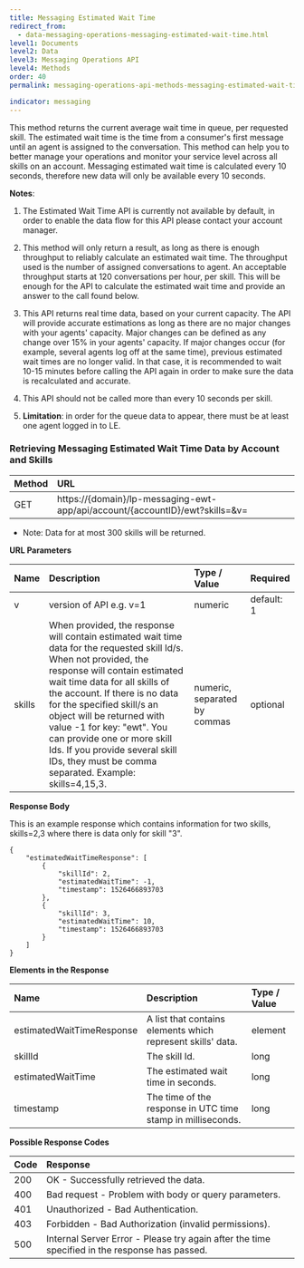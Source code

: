 ```yaml
---
title: Messaging Estimated Wait Time
redirect_from:
  - data-messaging-operations-messaging-estimated-wait-time.html
level1: Documents
level2: Data
level3: Messaging Operations API
level4: Methods
order: 40
permalink: messaging-operations-api-methods-messaging-estimated-wait-time.html

indicator: messaging
---
```


This method returns the current average wait time in queue, per requested skill. The estimated wait time is the time from a consumer's first message until an agent is assigned to the conversation. This method can help you to better manage your operations and monitor your service level across all skills on an account. Messaging estimated wait time is calculated every 10 seconds, therefore new data will only be available every 10 seconds.

**Notes**:

1. The Estimated Wait Time API is currently not available by default, in order to enable the data flow for this API please contact your account manager.

2. This method will only return a result, as long as there is enough throughput to reliably calculate an estimated wait time. The throughput used is the number of assigned conversations to agent. An acceptable throughput starts at 120 conversations per hour, per skill. This will be enough for the API to calculate the estimated wait time and provide an answer to the call found below.

3. This API returns real time data, based on your current capacity. The API will provide accurate estimations as long as there are no major changes with your agents' capacity. Major changes can be defined as any change over 15% in your agents' capacity. If major changes occur (for example, several agents log off at the same time), previous estimated wait times are no longer valid. In that case, it is recommended to wait 10-15 minutes before calling the API again in order to make sure the data is recalculated and accurate.

4. This API should not be called more than every 10 seconds per skill.

5. **Limitation**: in order for the queue data to appear, there must be at least one agent logged in to LE.

### Retrieving Messaging Estimated Wait Time Data by Account and Skills

| Method | URL |
| :--- | :--- |
| GET | https://{domain}/lp-messaging-ewt-app/api/account/{accountID}/ewt?skills=<skillIDs>&v=<version> |

 - Note: Data for at most 300 skills will be returned.

**URL Parameters**

| Name | Description | Type / Value | Required |
| :----- | :-------------- | :-------------- | :--- |
| v | version of API e.g. v=1 | numeric | default: 1 |
| skills | When provided, the response will contain estimated wait time data for the requested skill Id/s. When not provided, the response will contain estimated wait time data for all skills of the account. If there is no data for the specified skill/s an object will be returned with value -1 for key: "ewt". You can provide one or more skill Ids. If you provide several skill IDs, they must be comma separated. Example: skills=4,15,3. | numeric, separated by commas | optional |

**Response Body**

This is an example response which contains information for two skills, skills=2,3 where there is data only for skill "3".

    {
        "estimatedWaitTimeResponse": [
            {
                "skillId": 2,
                "estimatedWaitTime": -1,
                "timestamp": 1526466893703
            },
            {
                "skillId": 3,
                "estimatedWaitTime": 10,
                "timestamp": 1526466893703
            }
        ]
    }

**Elements in the Response**

| Name | Description | Type / Value |
| :----- | :------------- | :-------------- |
| estimatedWaitTimeResponse | A list that contains elements which represent skills' data. | element |
| skillId | The skill Id. | long |
| estimatedWaitTime | The estimated wait time in seconds. | long |
| timestamp | The time of the response in UTC time stamp in milliseconds. | long |

**Possible Response Codes**

| Code | Response |
| :----- | :--------- |
| 200 | OK - Successfully retrieved the data. |
| 400 | Bad request - Problem with body or query parameters. |
| 401 | Unauthorized - Bad Authentication. |
| 403 | Forbidden - Bad Authorization (invalid permissions). |
| 500 | Internal Server Error - Please try again after the time specified in the response has passed. |
